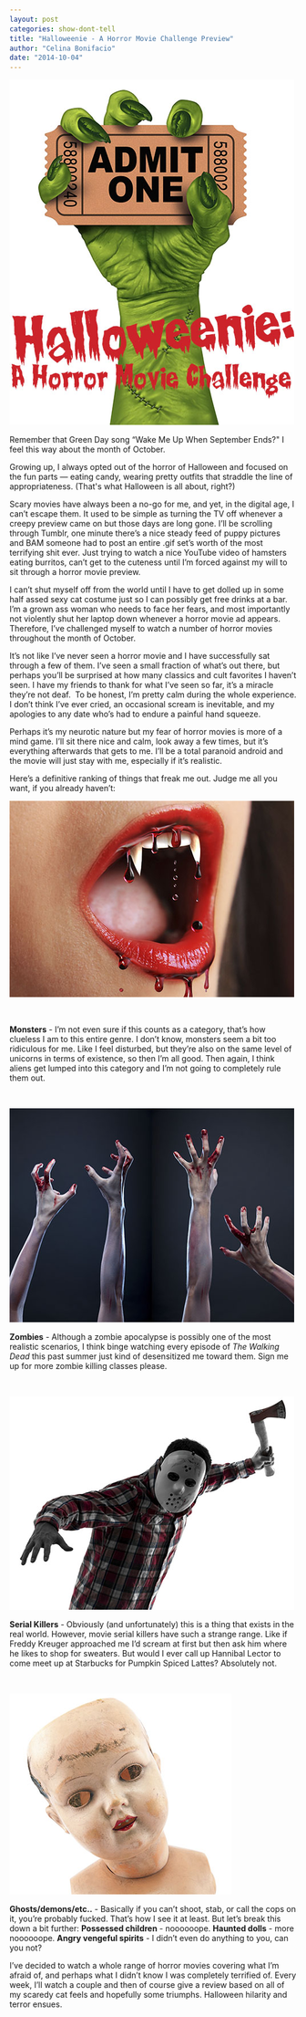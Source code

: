 ```yaml
---
layout: post
categories: show-dont-tell
title: "Halloweenie - A Horror Movie Challenge Preview"
author: "Celina Bonifacio"
date: "2014-10-04"
---
```


[![Monster Movies](images/halloweenie.jpg)](http://www.thehighscreen.com/wp-content/uploads/2014/10/halloweenie.jpg)

Remember that Green Day song “Wake Me Up When September Ends?" I feel this way about the month of October.

Growing up, I always opted out of the horror of Halloween and focused on the fun parts — eating candy, wearing pretty outfits that straddle the line of appropriateness. (That's what Halloween is all about, right?)

Scary movies have always been a no-go for me, and yet, in the digital age, I can’t escape them. It used to be simple as turning the TV off whenever a creepy preview came on but those days are long gone. I’ll be scrolling through Tumblr, one minute there’s a nice steady feed of puppy pictures and BAM someone had to post an entire .gif set’s worth of the most terrifying shit ever. Just trying to watch a nice YouTube video of hamsters eating burritos, can’t get to the cuteness until I’m forced against my will to sit through a horror movie preview.

I can’t shut myself off from the world until I have to get dolled up in some half assed sexy cat costume just so I can possibly get free drinks at a bar. I’m a grown ass woman who needs to face her fears, and most importantly not violently shut her laptop down whenever a horror movie ad appears. Therefore, I’ve challenged myself to watch a number of horror movies throughout the month of October.

It’s not like I’ve never seen a horror movie and I have successfully sat through a few of them. I’ve seen a small fraction of what’s out there, but perhaps you’ll be surprised at how many classics and cult favorites I haven’t seen. I have my friends to thank for what I’ve seen so far, it’s a miracle they’re not deaf.  To be honest, I’m pretty calm during the whole experience. I don’t think I’ve ever cried, an occasional scream is inevitable, and my apologies to any date who’s had to endure a painful hand squeeze.

Perhaps it’s my neurotic nature but my fear of horror movies is more of a mind game. I’ll sit there nice and calm, look away a few times, but it’s everything afterwards that gets to me. I’ll be a total paranoid android and the movie will just stay with me, especially if it’s realistic.

Here’s a definitive ranking of things that freak me out. Judge me all you want, if you already haven’t:

[![Vampire bloody lips desire](images/vampire.jpg)](http://www.thehighscreen.com/wp-content/uploads/2014/10/vampire.jpg)

 

**Monsters** - I’m not even sure if this counts as a category, that’s how clueless I am to this entire genre. I don’t know, monsters seem a bit too ridiculous for me. Like I feel disturbed, but they’re also on the same level of unicorns in terms of existence, so then I’m all good. Then again, I think aliens get lumped into this category and I’m not going to completely rule them out.

 

[![Creepy set of bloody zombie hands, studio shot over gray backgro](images/zombies.jpg)](http://www.thehighscreen.com/wp-content/uploads/2014/10/zombies.jpg)

**Zombies** - Although a zombie apocalypse is possibly one of the most realistic scenarios, I think binge watching every episode of _The Walking Dead_ this past summer just kind of desensitized me toward them. Sign me up for more zombie killing classes please.

 

[![one causasian man serial killer with mask portrait in silhouette](images/serial-killer.jpg)](http://www.thehighscreen.com/wp-content/uploads/2014/10/serial-killer.jpg)

**Serial Killers** - Obviously (and unfortunately) this is a thing that exists in the real world. However, movie serial killers have such a strange range. Like if Freddy Kreuger approached me I’d scream at first but then ask him where he likes to shop for sweaters. But would I ever call up Hannibal Lector to come meet up at Starbucks for Pumpkin Spiced Lattes? Absolutely not.

 

[![Scary doll face with clipping path](images/Scary-doll-face.jpg)](http://www.thehighscreen.com/wp-content/uploads/2014/10/Scary-doll-face.jpg)

**Ghosts/demons/etc..** - Basically if you can’t shoot, stab, or call the cops on it, you’re probably fucked. That’s how I see it at least. But let’s break this down a bit further: **Possessed children** - noooooope. **Haunted dolls** - more noooooope. **Angry vengeful spirits** - I didn’t even do anything to you, can you not?

I’ve decided to watch a whole range of horror movies covering what I’m afraid of, and perhaps what I didn’t know I was completely terrified of. Every week, I’ll watch a couple and then of course give a review based on all of my scaredy cat feels and hopefully some triumphs. Halloween hilarity and terror ensues.

 
